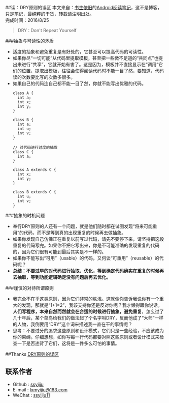 ##读：DRY原则的误区
本文来自：[书生依旧](https://github.com/ssyijiu)的[Android阅读笔记](https://github.com/ssyijiu/Android-ReadingNotes)，这不是博客，只是笔记，最纯粹的干货，转载请注明出处。     
完成时间：2016/8/25

> DRY : Don't Repeat Yourself  

###抽象与可读性的矛盾
- 适度的抽象和避免重复是有好处的，它甚至可以提高代码的可读性。
- 如果你尽“一切可能”从代码里提取模板，甚至把一些微不足道的“共同点”也提出来进行“共享”，它就开始有害了。这是因为，模板并不直接显示在“调用”它们的位置，提取出模板，往往会使得阅读代码时不能一目了然，要知道，代码读的次数要比写的次数多很多。
- 如果自己的代码连自己都不能一目了然，你就不能写出优雅的代码。
    ```
    class A {
      int a;
      int x;
      int y;
    }
    
    class B {
      int a;
      int u;
      int v;
    }
    ```
    ```
    // 对代码进行过度的抽取
    class C {
      int a;
    }
    
    class A extends C {
      int x;
      int y;
    }
    
    class B extends C {
      int u;
      int v;
    }
    ```

###抽象的时机问题
- 奉行DRY原则的人还有一个问题，就是他们随时都在试图发现“将来可能重用”的代码，而不是等到真的出现重复的时候再去做抽象。
- 如果你发现自己仿佛正在重复以前写过代码，请先不要停下来，请坚持把这段重复的代码写完。如果你不把它写出来，你是不可能准确的发现重复的代码的，因为它们很有可能到最后其实是不一样的。
- 如果你不能写出“可用”（usable）的代码，又何谈“可重用”（reusable）的代码呢？
- **总结：不要过早的对代码进行抽取、优化，等到确定代码确实在重复的时候再去抽取，等到功能逻辑确定没有问题后再去优化。**

###谨慎的对待所谓原则
- 我完全不在乎这类原则，因为它们非常的肤浅。这就像你告诉我说你有一个重大的发现，那就是“1+1=2”，我该支持你还是反对你呢？我才懒得跟你说话。**人们写程序，本来自然而然就会在合适的时候进行抽象，避免重复**，怎么过了几十年后，某个菜鸟给我们的做法起了个名字叫DRY，反而他成了“大师”一样的人物，我倒要用“DRY”这个词来描述我一直在干的事情呢？
- 思考：不要过分的追求这些原则和设计模式，它们只是一些经验，不应该成为你的束缚。仔细想想，如你写每一行代码都要对照这些原则或者设计模式来检查一下是否违背了它们，这将是一件多么可怕的事情。

##Thanks
[DRY原则的误区](http://www.yinwang.org/blog-cn/2015/06/14/dry-principle)  

## 联系作者
- Github : [ssyijiu](https://github.com/ssyijiu)
- E-mail : lxmyijiu@163.com
- WeChat : [ssyijiu11](http://obe5pxv6t.bkt.clouddn.com/weixin.jpg)
